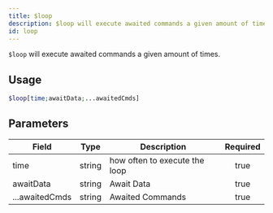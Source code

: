 ```yaml
---
title: $loop
description: $loop will execute awaited commands a given amount of times.
id: loop
---
```


`$loop` will execute awaited commands a given amount of times.

## Usage

```php
$loop[time;awaitData;...awaitedCmds]
```

## Parameters

| Field     | Type     | Description                                                        | Required |
|-----------|----------|--------------------------------------------------------------------|:--------:|
| time      | string   | how often to execute the loop              |   true   |
| awaitData     | string  | Await Data |   true   |
| ...awaitedCmds | string | Awaited Commands                                            |  true   |